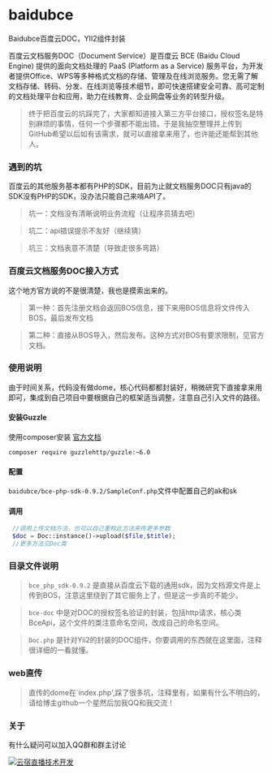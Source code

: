 # baidubce
Baidubce百度云DOC，YII2组件封装

百度云文档服务DOC（Document Service）是百度云 BCE (Baidu Cloud Engine) 提供的面向文档处理的 PaaS (Platform as a Service) 服务平台，为开发者提供Office、WPS等多种格式文档的存储、管理及在线浏览服务。您无需了解文档存储、转码、分发、在线浏览等技术细节，即可快速搭建安全可靠、高可定制的文档处理平台和应用，助力在线教育、企业网盘等业务的转型升级。

>终于把百度云的坑踩完了，大家都知道接入第三方平台接口，授权签名是特别麻烦的事情，任何一个步骤都不能出错。于是我抽空整理并上传到GitHub希望以后如有该需求，就可以直接拿来用了，也许能还能帮到其他人。

### 遇到的坑
百度云的其他服务基本都有PHP的SDK，目前为止就文档服务DOC只有java的SDK没有PHP的SDK，没办法只能自己来啃API了。
>坑一：文档没有清晰说明业务流程（让程序员猜去吧）

>坑二：api错误提示不友好（继续猜）

>坑三：文档表意不清楚（导致走很多弯路）

### 百度云文档服务DOC接入方式
这个地方官方说的不是很清楚，我也是摸索出来的。
>第一种：首先注册文档会返回BOS信息，接下来用BOS信息将文件传入BOS，最后发布文档

>第二种：直接从BOS导入，然后发布。这种方式对BOS有要求限制，见官方文档。

### 使用说明
由于时间关系，代码没有做dome，核心代码都都封装好，稍微研究下直接拿来用即可，集成到自己项目中要根据自己的框架适当调整，注意自己引入文件的路径。
#### 安装Guzzle
使用composer安装 [官方文档](https://guzzle-cn.readthedocs.io/zh_CN/latest/overview.html#installation)
```
composer require guzzlehttp/guzzle:~6.0
```
#### 配置
`baidubce/bce-php-sdk-0.9.2/SampleConf.php`文件中配置自己的ak和sk
#### 调用
```php
 //调用上传文档方法，也可以自己重构此方法来传更多参数
 $doc = Doc::instance()->upload($file,$title);
 //更多方法见Doc类
```


### 目录文件说明
>`bce_php_sdk-0.9.2`  是直接从百度云下载的通用sdk，因为文档源文件是上传到BOS，注意这里绕到了其它服务上了，但是这一步真的不能少。

>`bce-doc`  中是对DOC的授权签名验证的封装，包括http请求，核心类BceApi，这个文件的类注意命名空间，改成自己的命名空间。

>`Doc.php` 是针对Yii2的封装的DOC组件，你要调用的东西就在这里面，注释很详细的一看就懂。

### web直传
>直传的dome在`index.php',踩了很多坑，注释里有，如果有什么不明白的，请给博主github一个星然后加我QQ和我交流！

### 关于
有什么疑问可以加入QQ群和群主讨论
<div>
<a target="_blank" href="https://jq.qq.com/?_wv=1027&amp;k=4945coR"><img border="0" src="http://yunyii.oss-cn-beijing.aliyuncs.com/public/join_qq.jpg" alt="云宿直播技术开发" title="云宿直播技术开发">
</a>
</div>


